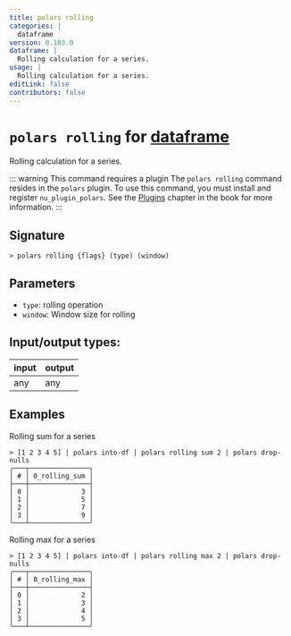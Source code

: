 ```yaml
---
title: polars rolling
categories: |
  dataframe
version: 0.103.0
dataframe: |
  Rolling calculation for a series.
usage: |
  Rolling calculation for a series.
editLink: false
contributors: false
---
```

<!-- This file is automatically generated. Please edit the command in https://github.com/nushell/nushell instead. -->

# `polars rolling` for [dataframe](/commands/categories/dataframe.md)

<div class='command-title'>Rolling calculation for a series.</div>

::: warning This command requires a plugin
The `polars rolling` command resides in the `polars` plugin.
To use this command, you must install and register `nu_plugin_polars`.
See the [Plugins](/book/plugins.html) chapter in the book for more information.
:::


## Signature

```> polars rolling {flags} (type) (window)```

## Parameters

 -  `type`: rolling operation
 -  `window`: Window size for rolling


## Input/output types:

| input | output |
| ----- | ------ |
| any   | any    |

## Examples

Rolling sum for a series
```nu
> [1 2 3 4 5] | polars into-df | polars rolling sum 2 | polars drop-nulls
╭───┬───────────────╮
│ # │ 0_rolling_sum │
├───┼───────────────┤
│ 0 │             3 │
│ 1 │             5 │
│ 2 │             7 │
│ 3 │             9 │
╰───┴───────────────╯

```

Rolling max for a series
```nu
> [1 2 3 4 5] | polars into-df | polars rolling max 2 | polars drop-nulls
╭───┬───────────────╮
│ # │ 0_rolling_max │
├───┼───────────────┤
│ 0 │             2 │
│ 1 │             3 │
│ 2 │             4 │
│ 3 │             5 │
╰───┴───────────────╯

```
